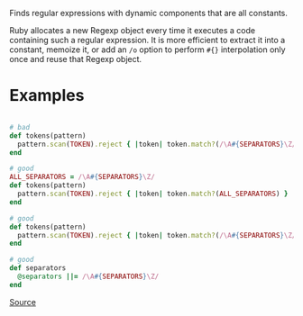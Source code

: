 
Finds regular expressions with dynamic components that are all constants.

Ruby allocates a new Regexp object every time it executes a code containing such
a regular expression. It is more efficient to extract it into a constant,
memoize it, or add an `/o` option to perform `#{}` interpolation only once and
reuse that Regexp object.

# Examples

```ruby

# bad
def tokens(pattern)
  pattern.scan(TOKEN).reject { |token| token.match?(/\A#{SEPARATORS}\Z/) }
end

# good
ALL_SEPARATORS = /\A#{SEPARATORS}\Z/
def tokens(pattern)
  pattern.scan(TOKEN).reject { |token| token.match?(ALL_SEPARATORS) }
end

# good
def tokens(pattern)
  pattern.scan(TOKEN).reject { |token| token.match?(/\A#{SEPARATORS}\Z/o) }
end

# good
def separators
  @separators ||= /\A#{SEPARATORS}\Z/
end
```

[Source](http://www.rubydoc.info/gems/rubocop/RuboCop/Cop/Performance/ConstantRegexp)